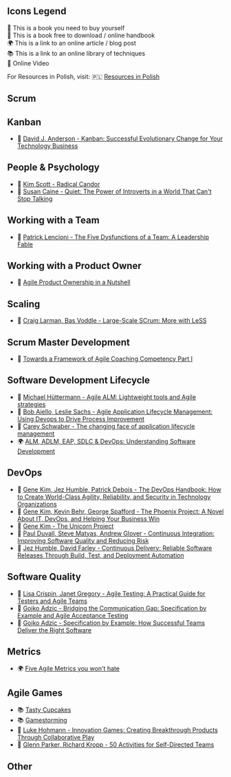 ## Icons Legend
:closed_book: This is a book you need to buy yourself<br/>
:book: This is a book free to download / online handbook<br/>
:earth_africa: This is a link to an online article / blog post<br/>
:books: This is a link to an online library of techniques<br/>
:movie_camera: Online Video

For Resources in Polish, visit: :poland: [Resources in Polish](Readme_PL.md)

## Scrum

## Kanban
- :closed_book: [David J. Anderson - Kanban: Successful Evolutionary Change for Your Technology Business](https://www.goodreads.com/book/show/8086552-kanban)

## People & Psychology
- :closed_book: [Kim Scott - Radical Candor](https://www.goodreads.com/book/show/29939161-radical-candor)
- :closed_book: [Susan Caine - Quiet: The Power of Introverts in a World That Can't Stop Talking](https://www.goodreads.com/book/show/8520610-quiet)

## Working with a Team
- :closed_book: [Patrick Lencioni - The Five Dysfunctions of a Team: A Leadership Fable](https://www.goodreads.com/book/show/21343.The_Five_Dysfunctions_of_a_Team)

## Working with a Product Owner
- :movie_camera: [Agile Product Ownership in a Nutshell](https://www.youtube.com/watch?v=502ILHjX9EE)

## Scaling
- :closed_book: [Craig Larman, Bas Voddle - Large-Scale SCrum: More with LeSS](https://www.goodreads.com/book/show/31378603-large-scale-scrum)

## Scrum Master Development
- 📖 [Towards a Framework of Agile Coaching Competency Part I](https://pdf4pro.com/view/towards-a-framework-of-agile-coaching-competency-part-i-593ea0.html)

## Software Development Lifecycle
- :closed_book: [Michael Hüttermann - Agile ALM: Lightweight tools and Agile strategies](https://www.goodreads.com/book/show/11165258-agile-alm)
- 📕 [Bob Aiello, Leslie Sachs - Agile Application Lifecycle Management: Using Devops to Drive Process Improvement](https://www.goodreads.com/book/show/16248727-agile-application-lifecycle-management)
- 📖 [Carey Schwaber - The changing face of application lifecycle management](https://www.yumpu.com/en/document/read/13866040/download-the-changing-face-of-application-life-cycle-mks)
- 🌍 [ALM, ADLM, EAP, SDLC & DevOps: Understanding Software Development](https://blogs.sw.siemens.com/polarion/alm-adlm-eapt-sdlc-devops-understanding-software-development/)

## DevOps
- :closed_book: [Gene Kim, Jez Humble, Patrick Debois - The DevOps Handbook: How to Create World-Class Agility, Reliability, and Security in Technology Organizations](https://www.goodreads.com/book/show/26083308-the-devops-handbook)
- 📕 [Gene Kim, Kevin Behr, George Spafford - The Phoenix Project: A Novel About IT, DevOps, and Helping Your Business Win](https://www.goodreads.com/book/show/17255186-the-phoenix-project)
- 📕 [Gene Kim - The Unicorn Project](https://www.goodreads.com/book/show/44333183-the-unicorn-project)
- 📕 [Paul Duvall, Steve Matyas, Andrew Glover - Continuous Integration: Improving Software Quality and Reducing Risk](https://www.goodreads.com/book/show/8686650-continuous-delivery)
- 📕 [Jez Humble, David Farley - Continuous Delivery: Reliable Software Releases Through Build, Test, and Deployment Automation](https://www.goodreads.com/book/show/8686650-continuous-delivery)

## Software Quality
- 📕 [Lisa Crispin, Janet Gregory - Agile Testing: A Practical Guide for Testers and Agile Teams](https://www.goodreads.com/book/show/5341009-agile-testing)
- 📕 [Gojko Adzic - Bridging the Communication Gap: Specification by Example and Agile Acceptance Testing](https://www.goodreads.com/book/show/6443938-bridging-the-communication-gap)
- 📕 [Gojko Adzic - Specification by Example: How Successful Teams Deliver the Right Software](https://www.goodreads.com/book/show/10288718-specification-by-example)

## Metrics
- 🌍 [Five Agile Metrics you won't hate](https://www.atlassian.com/agile/project-management/metrics)

## Agile Games
- :books: [Tasty Cupcakes](https://tastycupcakes.org/)
- :books: [Gamestorming](https://gamestorming.com/)
- :closed_book: [Luke Hohmann - Innovation Games: Creating Breakthrough Products Through Collaborative Play](https://www.goodreads.com/book/show/1055446.Innovation_Games)
- :book: [Glenn Parker, Richard Kropp - 50 Activities for Self-Directed Teams](https://books.google.pl/books?id=RqOlT_1By6EC&pg=PP5&lpg=PP5&dq=hot+buttons+self-directed+teams&source=bl&ots=y9xNGVvQAo&sig=ACfU3U2_y-NGxMmg5jieRULZpno0KmU-cQ&hl=pl&sa=X&ved=2ahUKEwjS6Zerwuf6AhXBl4sKHaX3Ad4Q6AF6BAg2EAM#v=onepage&q=hot%20buttons%20self-directed%20teamshot%20butt&f=false)

## Other
